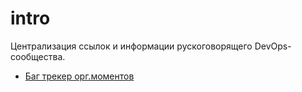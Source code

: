 # intro

Централизация ссылок и информации рускоговорящего DevOps-сообщества.

* [Баг трекер орг.моментов](/issues)

